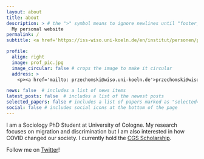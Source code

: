 ```yaml
---
layout: about
title: about
description: > # the ">" symbol means to ignore newlines until "footer_text:"
  My personal website
permalink: /
subtitle: <a href='https://iss-wiso.uni-koeln.de/en/institut/personen/p/leona-przechomski'>University of Cologne</a>.

profile:
  align: right
  image: prof_pic.jpg
  image_circular: false # crops the image to make it circular
  address: >
    <p><a href='mailto: przechomski@wiso.uni-koeln.de'>przechomski@wiso.uni-koeln.de</a></p>

news: false  # includes a list of news items
latest_posts: false  # includes a list of the newest posts
selected_papers: false # includes a list of papers marked as "selected={true}"
social: false # includes social icons at the bottom of the page
---
```


I am a Sociology PhD Student at University of Cologne. My research focuses on migration and discrimination but I am also interested in how COVID changed our society. I currently hold the [CGS Scholarship](https://cgs.uni-koeln.de/en/funding/cgs-scholarships).

Follow me on [Twitter](https://twitter.com/przechomski)!
